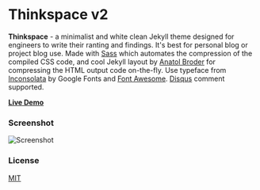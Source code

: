 # Thinkspace v2

**Thinkspace** - a minimalist and white clean Jekyll theme designed for engineers to write their ranting and findings. It's best for personal blog or project blog use. Made with [Sass](https://github.com/sass/sass) which automates the compression of the compiled CSS code, and cool Jekyll layout by [Anatol Broder](http://jch.penibelst.de/) for compressing the HTML output code on-the-fly. Use typeface from [Inconsolata](https://fonts.google.com/specimen/Inconsolata) by Google Fonts and [Font Awesome](http://fontawesome.io/). [Disqus](https://disqus.com/) comment supported.

[**Live Demo**](http://heiswayi.github.io/thinkspace/)

### Screenshot

![Screenshot](http://i.imgur.com/TgaRfrU.png)

### License

[MIT](LICENSE.md)


